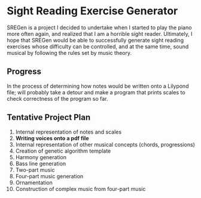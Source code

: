 # Sight Reading Exercise Generator
SREGen is a project I decided to undertake when I started to play the
piano more often again, and realized that I am a horrible sight reader.
Ultimately, I hope that SREGen would be able to successfully generate
sight reading exercises whose difficulty can be controlled, and at the same
time, sound musical by following the rules set by music theory.

## Progress
In the process of determining how notes would be written onto a Lilypond
file; will probably take a detour and make a program that prints scales
to check correctness of the program so far.

## Tentative Project Plan
  1. Internal representation of notes and scales
  2. **Writing voices onto a pdf file**
  3. Internal representation of other musical concepts (chords, progressions)
  4. Creation of genetic algorithm template
  5. Harmony generation
  6. Bass line generation
  7. Two-part music
  8. Four-part music generation
  9. Ornamentation
  10. Construction of complex music from four-part music
